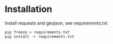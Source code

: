 # Installation

Install requests and geojson, see requirements.txt
```shell script
pip freeze > requirements.txt
pip install -r requirements.txt
```
